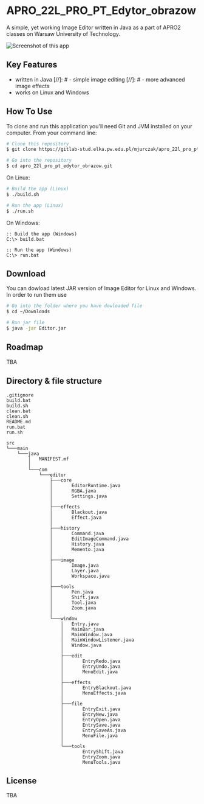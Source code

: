 # APRO\_22L\_PRO\_PT\_Edytor\_obrazow
A simple, yet working Image Editor written in Java as a part of APRO2 classes on Warsaw University of Technology.

![Screenshot of this app](https://i.imgur.com/DcFlH3L.png)

## Key Features
- written in Java
[//]: # - simple image editing
[//]: # - more advanced image effects
- works on Linux and Windows

## How To Use
To clone and run this application you'll need Git and JVM installed on your computer.
From your command line:
```bash
# Clone this repository
$ git clone https://gitlab-stud.elka.pw.edu.pl/mjurczak/apro_22l_pro_pt_edytor_obrazow.git

# Go into the repository
$ cd apro_22l_pro_pt_edytor_obrazow.git
```
On Linux:
```bash
# Build the app (Linux)
$ ./build.sh

# Run the app (Linux)
$ ./run.sh
```
On Windows:
```batch
:: Build the app (Windows)
C:\> build.bat

:: Run the app (Windows)
C:\> run.bat
```

## Download
You can dowload latest JAR version of Image Editor for Linux and Windows. In order to run them use 
```bash
# Go into the folder where you have dowloaded file 
$ cd ~/Downloads

# Run jar file
$ java -jar Editor.jar
```

## Roadmap
TBA

## Directory & file structure
```
.gitignore
build.bat
build.sh
clean.bat
clean.sh
README.md
run.bat
run.sh

src
└───main
    └───java
        │   MANIFEST.mf
        │
        └───com
            └───editor
                ├───core
                │       EditorRuntime.java
                │       RGBA.java
                │       Settings.java
                │
                ├───effects
                │       Blackout.java
                │       Effect.java
                │
                ├───history
                │       Command.java
                │       EditImageCommand.java
                │       History.java
                │       Memento.java
                │
                ├───image
                │       Image.java
                │       Layer.java
                │       Workspace.java
                │
                ├───tools
                │       Pen.java
                │       Shift.java
                │       Tool.java
                │       Zoom.java
                │
                └───window
                    │   Entry.java
                    │   MainBar.java
                    │   MainWindow.java
                    │   MainWindowListener.java
                    │   Window.java
                    │
                    ├───edit
                    │       EntryRedo.java
                    │       EntryUndo.java
                    │       MenuEdit.java
                    │
                    ├───effects
                    │       EntryBlackout.java
                    │       MenuEffects.java
                    │
                    ├───file
                    │       EntryExit.java
                    │       EntryNew.java
                    │       EntryOpen.java
                    │       EntrySave.java
                    │       EntrySaveAs.java
                    │       MenuFile.java
                    │
                    └───tools
                            EntryShift.java
                            EntryZoom.java
                            MenuTools.java
```

## License
TBA

